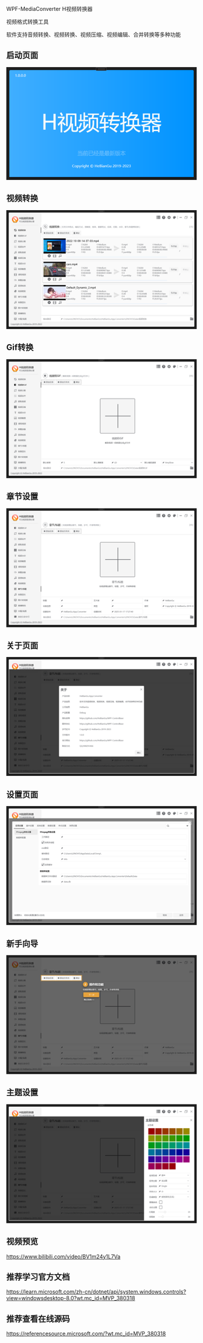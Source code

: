 WPF-MediaConverter H视频转换器

视频格式转换工具

软件支持音频转换、视频转换、视频压缩、视频编辑、合并转换等多种功能

## 启动页面
![qrcode](https://raw.githubusercontent.com/HeBianGu/WPF-MediaConverter/master/Document/1.png)
## 视频转换
![qrcode](https://raw.githubusercontent.com/HeBianGu/WPF-MediaConverter/master/Document/2.png)
## Gif转换
![qrcode](https://raw.githubusercontent.com/HeBianGu/WPF-MediaConverter/master/Document/3.png)
## 章节设置
![qrcode](https://raw.githubusercontent.com/HeBianGu/WPF-MediaConverter/master/Document/4.png)
## 关于页面
![qrcode](https://raw.githubusercontent.com/HeBianGu/WPF-MediaConverter/master/Document/5.png)
## 设置页面
![qrcode](https://raw.githubusercontent.com/HeBianGu/WPF-MediaConverter/master/Document/6.png)
## 新手向导
![qrcode](https://raw.githubusercontent.com/HeBianGu/WPF-MediaConverter/master/Document/7.png)
## 主题设置
![qrcode](https://raw.githubusercontent.com/HeBianGu/WPF-MediaConverter/master/Document/8.png)

## 视频预览
https://www.bilibili.com/video/BV1m24y1L7Va

## 推荐学习官方文档
https://learn.microsoft.com/zh-cn/dotnet/api/system.windows.controls?view=windowsdesktop-8.0?wt.mc_id=MVP_380318
## 推荐查看在线源码
https://referencesource.microsoft.com/?wt.mc_id=MVP_380318
